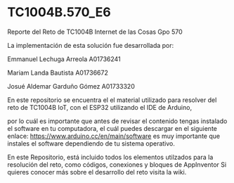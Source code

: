 # TC1004B.570_E6
Reporte del Reto de TC1004B Internet de las Cosas Gpo 570

La implementación de esta solución fue desarrollada por:

Emmanuel Lechuga Arreola A01736241

Mariam Landa Bautista A01736672

Josué Aldemar Garduño Gómez A01733320

En este repositorio se encuentra el el material utilizado para resolver del reto de TC1004B IoT, con el ESP32 utilizando el IDE de Arduino, 

por lo cuál es importante que antes de revisar el contenido tengas instalado el software en tu computadora, el cuál puedes descargar en el siguiente enlace: https://www.arduino.cc/en/main/software es muy importante que instales el software dependiendo de tu sistema operativo.

En este Repositorio, está incluido todos los elementos utilzados para la resolución del reto, como códigos, conexiones y bloques de AppInventor Si quieres conocer más sobre el desarrollo del reto visita la wiki.



